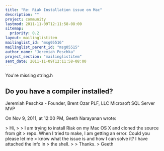 ```yaml
---
title: "Re: Riak Installation issue on Mac"
description: ""
project: community
lastmod: 2011-11-09T12:11:58-08:00
sitemap:
  priority: 0.2
layout: mailinglistitem
mailinglist_id: "msg05516"
mailinglist_parent_id: "msg05515"
author_name: "Jeremiah Peschka"
project_section: "mailinglistitem"
sent_date: 2011-11-09T12:11:58-08:00
---
```



You're missing string.h

Do you have a compiler installed?
---
Jeremiah Peschka - Founder, Brent Ozar PLF, LLC
Microsoft SQL Server MVP

On Nov 9, 2011, at 12:00 PM, Geeth Narayanan wrote:

&gt; Hi,
&gt; 
&gt; I am trying to install Riak on my Mac OS X and cloned the source from git 
&gt; repo. When I tried to make, I am getting an error. Could you please let me 
&gt; know what the issue is and how I can solve it? I have attached the info in 
&gt; the shell.
&gt; 
&gt; Thanks.
&gt; Geeth
